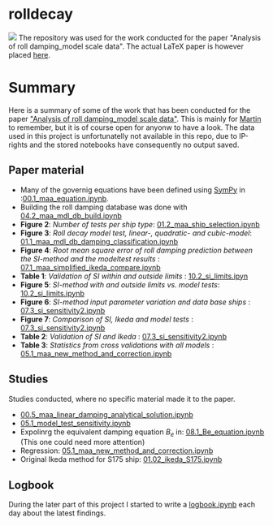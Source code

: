 # rolldecay
![](roll-decay-logo.png)
The repository was used for the work conducted for the paper "Analysis of roll damping_model scale data".
The actual LaTeX paper is however placed [here](https://github.com/martinlarsalbert/A-semi-empirical-method-for-predicting-roll-damping-based-on-machine-learning).

# Summary
Here is a summary of some of the work that has been conducted for the paper [ "Analysis of roll damping_model scale data"](https://github.com/martinlarsalbert/A-semi-empirical-method-for-predicting-roll-damping-based-on-machine-learning). This is mainly for [Martin](https://martinlarsalbert.github.io/blog/about/) to remember, but it is of course open for anyonw to have a look. The data used in this project is unfortunatelly not available in this repo, due to IP-rights and the stored notebooks have consequently no output saved.


## Paper material
* Many of the governig equations have been defined using [SymPy](https://www.sympy.org/) in :[00.1_maa_equation.ipynb](notebooks/rolldecay/02_roll_damping_DB/00.1_maa_equation.ipynb).
* Building the roll damping database was done with [04.2_maa_mdl_db_build.ipynb](notebooks/rolldecay/02_roll_damping_DB/04.2_maa_mdl_db_build.ipynb)
* **Figure 2**: *Number of tests per ship type*: [01.2_maa_ship_selection.ipynb](notebooks/05_new_method/01.2_maa_ship_selection.ipynb)
* **Figure 3**: *Roll decay model test, linear-, quadratic- and cubic-model*: [01.1_maa_mdl_db_damping_classification.ipynb](notebooks/03_roll_damping_classification/01.1_maa_mdl_db_damping_classification.ipynb)
* **Figure 4**: *Root mean square error of roll damping prediction between the SI-method and the modeltest results* : [07.1_maa_simplified_ikeda_compare.ipynb](notebooks/04_simplified_ikeda/07.1_maa_simplified_ikeda_compare.ipynb)
* **Table 1**: *Validation of SI within and outside limits* : [10.2_si_limits.ipyn](notebooks/04_simplified_ikeda/10.2_si_limits.ipynb)
* **Figure 5**: *SI-method with and outside limits vs. model tests*: [10.2_si_limits.ipynb](notebooks/04_simplified_ikeda/10.2_si_limits.ipynb)
* **Figure 6**: *SI-method input parameter variation and data base ships* : [07.3_si_sensitivity2.ipynb](notebooks/04_simplified_ikeda/07.3_si_sensitivity2.ipynb)
* **Figure 7**: *Comparison of SI, Ikeda and model tests* : [07.3_si_sensitivity2.ipynb](notebooks/04_simplified_ikeda/07.3_si_sensitivity2.ipynb)
* **Table 2**: *Validation of SI and Ikeda* : [07.3_si_sensitivity2.ipynb](notebooks/04_simplified_ikeda/07.3_si_sensitivity2.ipynb)
* **Table 3**: *Statistics from cross validations with all models* : [05.1_maa_new_method_and_correction.ipynb](notebooks/05.1_maa_new_method_and_correction.ipynb)

## Studies
Studies conducted, where no specific material made it to the paper.
* [00.5_maa_linear_damping_analytical_solution.ipynb](notebooks/02_roll_damping_DB/00.5_maa_linear_damping_analytical_solution.ipynb)
* [05.1_model_test_sensitivity.ipynb](notebooks/02_roll_damping_DB/05.1_model_test_sensitivity.ipynb)
* Expolinrg the equivalent damping equation $B_e$ in: [08.1_Be_equation.ipynb](notebooks/04_simplified_ikeda/08.1_Be_equation.ipynb) (This one could need more attention)
* Regression: [05.1_maa_new_method_and_correction.ipynb](notebooks/05_new_method/05.1_maa_new_method_and_correction.ipynb)
* Original Ikeda method for S175 ship: [01.02_ikeda_S175.ipynb](notebooks/rolldecay/06_ikeda/01.02_ikeda_S175.ipynb)


## Logbook
During the later part of this project I started to write a [logbook.ipynb](notebooks/rolldecay/logbook.ipynb) each day about the latest findings.
